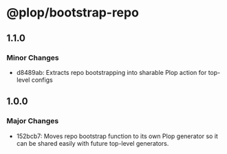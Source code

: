 # @plop/bootstrap-repo

## 1.1.0

### Minor Changes

- d8489ab: Extracts repo bootstrapping into sharable Plop action for top-level configs

## 1.0.0

### Major Changes

- 152bcb7: Moves repo bootstrap function to its own Plop generator so it can be shared easily with future top-level generators.
